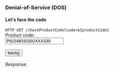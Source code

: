### Denial-of-Service (DOS)

#### Let's face the code

<div class="dosForm">
    <code>HTTP GET /checkProductCode?code=${productCode}</code><br />
    Product code:<br />
    <input ref="productCode" value="P92348333202XXX330" />
    <br />
    <br />
    <button onClick="callProductCodeApi">fetch()</button><br />
    <br />
    Response:<br />
    <div class="console" ref="productCodeResponse"></div>
</div>

<script>
    Vanil.on('callProductCodeApi', async() => {
        startTime = Date.now();

        Vanil.refs.productCodeResponse.innerHTML = 'Loading...';

        let response = await (await fetch(`http://localhost:3002/checkProductCode?code=${Vanil.refs.productCode.value}`)).json();

        Vanil.refs.productCodeResponse.innerHTML = JSON.stringify(response, null, 2) + ' | ' +  (Date.now() - startTime) + ' ms'

    })
</script>
